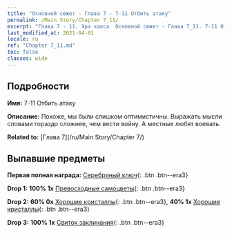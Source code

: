 ```yaml
---
title: "Основной сюжет - Глава 7 - 7-11 Отбить атаку"
permalink: /Main Story/Chapter 7_11/
excerpt: "Глава 7 - 11. Эра хаоса  Основной сюжет - Глава 7_11. 7-11 Отбить атаку"
last_modified_at: 2021-04-01
locale: ru
ref: "Chapter 7_11.md"
toc: false
classes: wide
---
```


## Подробности

 **Имя:** 7-11 Отбить атаку

 **Описание:** Похоже, мы были слишком оптимистичны. Выражать мысли словами гораздо сложнее, чем вести войну. А местные любят воевать.

 **Related to:** [Глава 7](/ru/Main Story/Chapter 7/)

## Выпавшие предметы

 **Первая полная награда:** [Серебряный ключ](/ru/Items/con_693/){: .btn .btn--era3}

 **Drop 1:** **100% 1x** [Превосходные самоцветы](/ru/Items/mat_23/){: .btn .btn--era3}

 **Drop 2:** **60% 0x** [Хорошие кристаллы](/ru/Items/mat_17/){: .btn .btn--era3}, **40% 1x** [Хорошие кристаллы](/ru/Items/mat_17/){: .btn .btn--era3}

 **Drop 3:** **100% 1x** [Свиток заклинания](/ru/Items/con_694/){: .btn .btn--era3}

